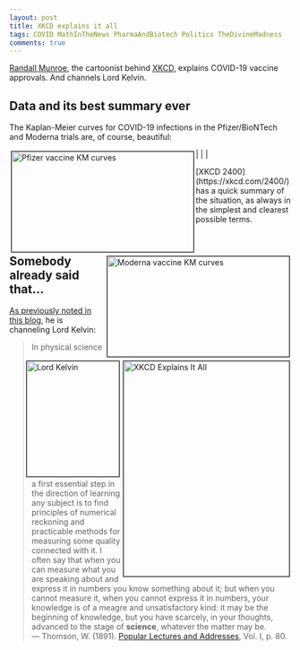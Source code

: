 ```yaml
---
layout: post
title: XKCD explains it all
tags: COVID MathInTheNews PharmaAndBiotech Politics TheDivineMadness
comments: true
---
```


[Randall Munroe](https://en.wikipedia.org/wiki/Randall_Munroe), the cartoonist behind 
[XKCD](https://xkcd.com/), explains COVID-19 vaccine approvals.  And channels Lord Kelvin.  

## Data and its best summary ever  

The Kaplan-Meier curves for COVID-19 infections in the Pfizer/BioNTech and Moderna trials
are, of course, beautiful:  

| <img src="{{ site.baseurl }}/images/2020-12-08-beautiful-vaccines-case-rates.jpg" width="325" height="179" alt="Pfizer vaccine KM curves" title="Pfizer vaccine KM curves" style="float: left; margin: 3px 3px 3px 3px; border: 1px solid #000000;"/> | <img src="{{ site.baseurl }}/images/2020-12-15-beautiful-vaccines-2-survival-plot.jpg" width="325" height="179" alt="Moderna vaccine KM curves" title="Moderna vaccine KM curves" style="float: right; margin: 3px 3px 3px 3px; border: 1px solid #000000;"/> |  

<img src="{{ site.baseurl }}/images/2020-12-18-XKCD-explains-it-all.png" width="296" height="384" alt="XKCD Explains It All" title="XKCD Explains It All" style="float: right; margin: 3px 3px 3px 3px; border: 1px solid #000000;"/>
[XKCD 2400](https://xkcd.com/2400/) has a quick summary of the situation, as always in
the simplest and clearest possible terms.  

## Somebody already said that&hellip;

[As previously noted in this blog](https://www.someweekendreading.blog/Lord-Kelvin-on-quantitative-knowledge/), he is channeling Lord Kelvin:  

<a href="https://upload.wikimedia.org/wikipedia/commons/thumb/a/a0/Lord_Kelvin_photograph.jpg/220px-Lord_Kelvin_photograph.jpg" target="_blank"><img src="https://upload.wikimedia.org/wikipedia/commons/thumb/a/a0/Lord_Kelvin_photograph.jpg/220px-Lord_Kelvin_photograph.jpg" width="165" height="206" alt="Lord Kelvin" title="Lord Kelvin" style="float: right; margin: 3px 3px 3px 3px; border: 1px solid #000000;"></a>
>In physical science a first essential step in the direction of learning any subject is to find principles of numerical reckoning and practicable methods for measuring some quality connected with it. I often say that when you can measure what you are speaking about and express it in numbers you know something about it; but when you cannot measure it, when you cannot express it in numbers, your knowledge is of a meagre and unsatisfactory kind: it may be the beginning of knowledge, but you have scarcely, in your thoughts, advanced to the stage of __science__, whatever the matter may be.  
&mdash; Thomson, W. (1891). [Popular Lectures and Addresses](https://www.google.com/books/edition/_/JcMKAAAAIAAJ?hl=en&gbpv=1&bsq=In%20physical%20science%20a%20first%20essential%20step), Vol. I, p. 80.
